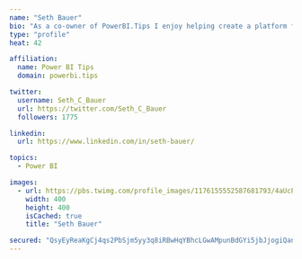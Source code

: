 ```yaml
---
name: "Seth Bauer"
bio: "As a co-owner of PowerBI.Tips I enjoy helping create a platform for new and advanced users alike to learn and expand their skills and get the most out of Power BI."
type: "profile"
heat: 42

affiliation:
  name: Power BI Tips
  domain: powerbi.tips

twitter:
  username: Seth_C_Bauer
  url: https://twitter.com/Seth_C_Bauer
  followers: 1775

linkedin:
  url: https://www.linkedin.com/in/seth-bauer/

topics:
  - Power BI

images:
  - url: https://pbs.twimg.com/profile_images/1176155552587681793/4aUcPKoe_400x400.jpg
    width: 400
    height: 400
    isCached: true
    title: "Seth Bauer"

secured: "QsyEyReaKgCj4qs2PbSjm5yy3q8iRBwHqYBhcLGwAMpunBdGYi5jbJjogiQanqGKZuUbk79y2Pw4ASgmk8eWEvqi+ZPYw4gG/i/Bt6skU9+AsiyOnu0mB94J3DrmrnyWBaP/jWUS45BfhdWsYr3e7uErPefEoIh1EqH6bYL3TB8P+f1pYTwhHaf5TStdCX5rdkMhSmn5JIMroDNWmjFadI6EwC57GXYaPbGy6gZDm+vfDkT7dWDFG7UUi9033vm3Sz8nVS2usfKYBCA/kb2d6tzDdctnxE55w1rMKVPNbnV86DJOXd1taNhg2fKd4rFi4FZco2fCNCVVk/cpumVc57KNiTN+CsxyRcAArrzg2cF4mMqcDNc/u4UvolHEd1NplytenKyks4vyVz8K+tgjGw59jjUdLmzNhyHAa5jeO48=;/V73yWYQrvdNJTy4kyQLeA=="
---
```



